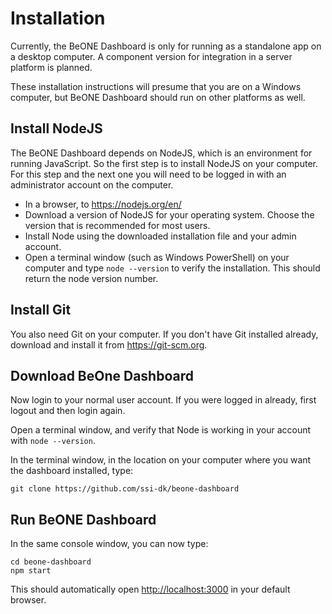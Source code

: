 # Installation
Currently, the BeONE Dashboard is only for running as a standalone app on a desktop computer. A component version for integration in a server platform is planned.

These installation instructions will presume that you are on a Windows computer, but BeONE Dashboard should run on other platforms as well.

## Install NodeJS
The BeONE Dashboard depends on NodeJS, which is an environment for running JavaScript. So the first step is to install NodeJS on your computer. For this step and the next one you will need to be logged in with an administrator account on the computer.

- In a browser, to https://nodejs.org/en/
- Download a version of NodeJS for your operating system. Choose the version that is recommended for most users.
- Install Node using the downloaded installation file and your admin account.
- Open a terminal window (such as Windows PowerShell) on your computer and type `node --version` to verify the installation. This should return the node version number.

## Install Git
You also need Git on your computer. If you don't have Git installed already, download and install it from https://git-scm.org.

## Download BeOne Dashboard
Now login to your normal user account. If you were logged in already, first logout and then login again.

Open a terminal window, and verify that Node is working in your account with `node --version`.

In the terminal window, in the location on your computer where you want the dashboard installed, type:
```
git clone https://github.com/ssi-dk/beone-dashboard
```

## Run BeONE Dashboard
In the same console window, you can now type:
```
cd beone-dashboard
npm start
```

This should automatically open [http://localhost:3000](http://localhost:3000) in your default browser.
